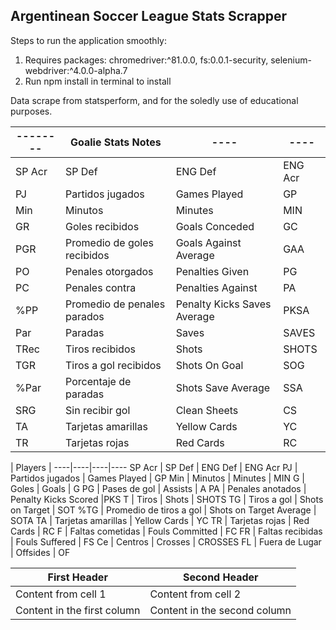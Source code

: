 ## Argentinean Soccer League Stats Scrapper

Steps to run the application smoothly:
1. Requires packages: chromedriver:^81.0.0, fs:0.0.1-security, selenium-webdriver:^4.0.0-alpha.7
2. Run npm install in terminal to install


Data scrape from statsperform, and for the soledly use of educational purposes.

-------- | Goalie Stats Notes | ---- | ----
-------- | ------------------ | ---- | ----
SP Acr | SP Def | ENG Def | ENG Acr 
PJ	| Partidos jugados | Games Played | GP
Min	| Minutos | Minutes | MIN
GR	| Goles recibidos | Goals Conceded | GC
PGR	| Promedio de goles recibidos | Goals Against Average | GAA
PO	| Penales otorgados | Penalties Given | PG
PC	| Penales contra | Penalties Against | PA
%PP	| Promedio de penales parados | Penalty Kicks Saves Average | PKSA
Par	| Paradas | Saves | SAVES
TRec |	Tiros recibidos | Shots | SHOTS
TGR | Tiros a gol recibidos | Shots On Goal | SOG
%Par |	Porcentaje de paradas | Shots Save Average | SSA
SRG	| Sin recibir gol | Clean Sheets | CS
TA	| Tarjetas amarillas | Yellow Cards | YC
TR	| Tarjetas rojas | Red Cards | RC

 | Players |
----|----|----|----
SP Acr | SP Def | ENG Def | ENG Acr 
PJ	| Partidos jugados | Games Played | GP
Min	| Minutos | Minutes | MIN
G	| Goles | Goals | G
PG	| Pases de gol | Assists | A
PA	| Penales anotados | Penalty Kicks Scored |PKS
T	| Tiros | Shots | SHOTS
TG	| Tiros a gol | Shots on Target | SOT
%TG	| Promedio de tiros a gol | Shots on Target Average | SOTA
TA	| Tarjetas amarillas | Yellow Cards | YC
TR	| Tarjetas rojas | Red Cards | RC
F	| Faltas cometidas | Fouls Committed | FC
FR	| Faltas recibidas | Fouls Suffered | FS
Ce	| Centros | Crosses | CROSSES
FL	| Fuera de Lugar | Offsides | OF

First Header | Second Header
------------ | -------------
Content from cell 1 | Content from cell 2
Content in the first column | Content in the second column